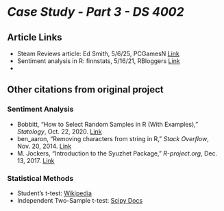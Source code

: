 # *Case Study - Part 3 - DS 4002*

## Article Links
- Steam Reviews article: Ed Smith, 5/6/25, PCGamesN [Link](https://www.pcgamesn.com/stellaris/steam-reviews-dlc)
- Sentiment analysis in R: finnstats, 5/16/21, RBloggers [Link](https://www.r-bloggers.com/2021/05/sentiment-analysis-in-r-3/)
- 

## Other citations from original project
### **Sentiment Analysis**
- Bobbitt, “How to Select Random Samples in R (With Examples),” *Statology*, Oct. 22, 2020. [Link](https://www.statology.org/random-sample-in-r/)
- ben_aaron, “Removing characters from string in R,” *Stack Overflow*, Nov. 20, 2014. [Link](https://stackoverflow.com/questions/27044727/removing-characters-from-string-in-r)
- M. Jockers, “Introduction to the Syuzhet Package,” *R-project.org*, Dec. 13, 2017. [Link](https://cran.r-project.org/web/packages/syuzhet/vignettes/syuzhet-vignette.html)

### **Statistical Methods**
- Student’s t-test: [Wikipedia](https://en.wikipedia.org/wiki/Student%27s_t-test)
- Independent Two-Sample t-test: [Scipy Docs](https://docs.scipy.org/doc/scipy/reference/generated/scipy.stats.ttest_ind.html)
